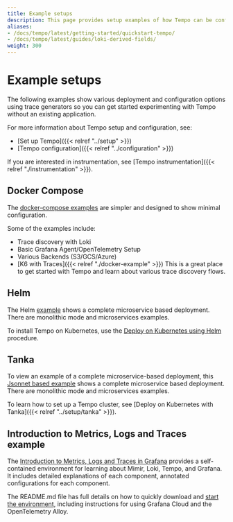 ```yaml
---
title: Example setups
description: This page provides setup examples of how Tempo can be configured for a sample environment.
aliases:
- /docs/tempo/latest/getting-started/quickstart-tempo/
- /docs/tempo/latest/guides/loki-derived-fields/
weight: 300
---
```


# Example setups

The following examples show various deployment and configuration options using trace generators so you can get started experimenting with Tempo without an existing application.

For more information about Tempo setup and configuration, see:

* [Set up Tempo]({{< relref "../setup" >}})
* [Tempo configuration]({{< relref "../configuration" >}})

If you are interested in instrumentation, see [Tempo instrumentation]({{< relref "./instrumentation" >}}).

## Docker Compose

The [docker-compose examples](https://github.com/grafana/tempo/tree/main/example/docker-compose) are simpler and designed to show minimal configuration.

Some of the examples include:

- Trace discovery with Loki
- Basic Grafana Agent/OpenTelemetry Setup
- Various Backends (S3/GCS/Azure)
- [K6 with Traces]({{< relref "./docker-example" >}})
This is a great place to get started with Tempo and learn about various trace discovery flows.

## Helm

The Helm [example](https://github.com/grafana/tempo/tree/main/example/helm) shows a complete microservice based deployment.
There are monolithic mode and microservices examples.

To install Tempo on Kubernetes, use the [Deploy on Kubernetes using Helm](/docs/helm-charts/tempo-distributed/next/) procedure.

## Tanka

To view an example of a complete microservice-based deployment, this [Jsonnet based example](https://github.com/grafana/tempo/tree/main/example/tk) shows a complete microservice based deployment.
There are monolithic mode and microservices examples.

To learn how to set up a Tempo cluster, see [Deploy on Kubernetes with Tanka]({{< relref "../setup/tanka" >}}).

## Introduction to Metrics, Logs and Traces example

The [Introduction to Metrics, Logs and Traces in Grafana](https://github.com/grafana/intro-to-mlt) provides a self-contained environment for learning about Mimir, Loki, Tempo, and Grafana. It includes detailed explanations of each component, annotated configurations for each component.

The README.md file has full details on how to quickly download and [start the environment](https://github.com/grafana/intro-to-mlt#running-the-demonstration-environment), including instructions for using Grafana Cloud and the OpenTelemetry Alloy.
